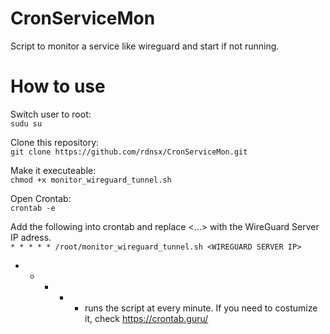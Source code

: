 # CronServiceMon
Script to monitor a service like wireguard and start if not running.

# How to use

Switch user to root:<br>
```sudu su``` 

Clone this repository:<br>
```git clone https://github.com/rdnsx/CronServiceMon.git``` 

Make it executeable:<br>
```chmod +x monitor_wireguard_tunnel.sh```

Open Crontab:<br>
```crontab -e```

Add the following into crontab and replace <...> with the WireGuard Server IP adress.<br> 
```* * * * * /root/monitor_wireguard_tunnel.sh <WIREGUARD SERVER IP>```<br>

* * * * * runs the script at every minute. If you need to costumize it, check https://crontab.guru/
